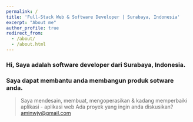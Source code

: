 ```yaml
---
permalink: /
title: 'Full-Stack Web & Software Developer | Surabaya, Indonesia'
excerpt: "About me"
author_profile: true
redirect_from: 
  - /about/
  - /about.html
---
```


### Hi, Saya adalah software developer dari Surabaya, Indonesia.
### Saya dapat membantu anda membangun produk sotware anda.

> Saya mendesain, membuat, mengoperasikan & kadang memperbaiki aplikasi - aplikasi web
> Ada proyek yang ingin anda diskusikan? [aminwjy@gmail.com](aminwjy@gmail.com)
